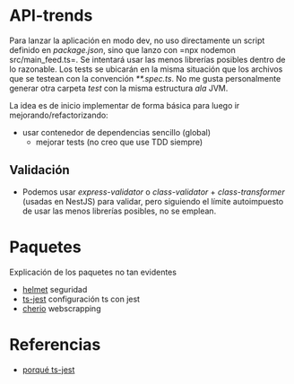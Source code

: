 # API-trends
Para lanzar la aplicación en modo dev, no uso directamente un script definido en *package.json*, sino que lanzo con =npx nodemon src/main_feed.ts=.
Se intentará usar las menos librerías posibles dentro de lo razonable.
Los tests se ubicarán en la misma situación que los archivos que se testean con la convención *\*\*.spec.ts*. No me gusta personalmente generar otra carpeta *test* con la misma estructura *ala* JVM.

La idea es de inicio implementar de forma básica para luego ir mejorando/refactorizando:
 - usar contenedor de dependencias sencillo (global)
     - mejorar tests (no creo que use TDD siempre)

## Validación
 - Podemos usar *express-validator* o *class-validator* + *class-transformer* (usadas en NestJS) para validar, pero siguiendo el límite autoimpuesto de usar las menos librerías posibles, no se emplean.

# Paquetes
Explicación de los paquetes no tan evidentes

 - [helmet](https://helmetjs.github.io/) seguridad
 - [ts-jest](https://kulshekhar.github.io/ts-jest/) configuración ts con jest
 - [cherio](https://cheerio.js.org/) webscrapping

# Referencias
 - [porqué ts-jest](https://jestjs.io/docs/getting-started#via-ts-jest)
